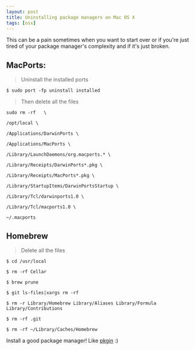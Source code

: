```yaml
---
layout: post
title: Uninstalling package managers on Mac OS X
tags: [osx]
---
```


This can be a pain sometimes when you want to start over or if you're 
just tired of your package manager's complexity and if it's just broken.

## MacPorts:

> Uninstall the installed ports      

`$ sudo port -fp uninstall installed`          

> Then delete all the files     

`sudo rm -rf   \  `

`/opt/local \             `

`/Applications/DarwinPorts \`        

`/Applications/MacPorts \          `

`/Library/LaunchDaemons/org.macports.* \          `

`/Library/Receipts/DarwinPorts*.pkg \           `

`/Library/Receipts/MacPorts*.pkg \            `

`/Library/StartupItems/DarwinPortsStartup \        `

`/Library/Tcl/darwinports1.0 \          `

`/Library/Tcl/macports1.0 \         ` 

`~/.macports`         


## Homebrew

>Delete all the files     

`$ cd /usr/local`         

`$ rm -rf Cellar`         

`$ brew prune`       

`$ git ls-files|xargs rm -rf`        

`$ rm -r Library/Homebrew Library/Aliases Library/Formula Library/Contributions`     

`$ rm -rf .git`     

`$ rm -rf ~/Library/Caches/Homebrew`     

Install a good package manager! Like [pkgin](http://saveosx.org/pkgsrc-osx.html) :) 
